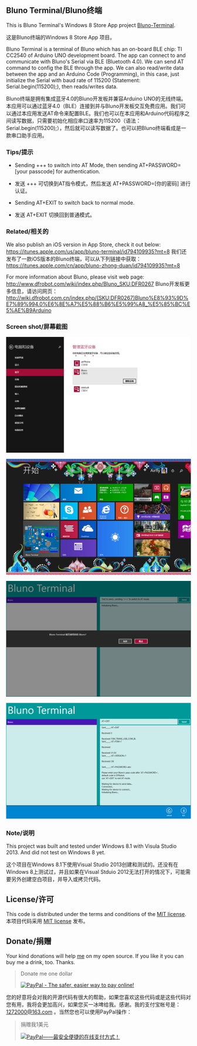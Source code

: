## Bluno Terminal/Bluno终端

This is Bluno Terminal's Windows 8 Store App project [Bluno-Terminal](https://github.com/Airfly/Bluno-Terminal).

这是Bluno终端的Windows 8 Store App 项目。

Bluno Terminal is a terminal of Bluno which has an on-board BLE chip: TI CC2540 of Arduino UNO development board. The app can connect to and communicate with Bluno's Serial via BLE (Bluetooth 4.0). We can send AT command to config the BLE through the app. We can also read/write data between the app and an Arduino Code (Programming), in this case, just initialize the Serial with baud rate of 115200 (Statement: Serial.begin(115200);), then reads/writes data.

Bluno终端是拥有集成蓝牙4.0的Bluno开发板并兼容Arduino UNO的无线终端。本应用可以通过蓝牙4.0（BLE）连接到并与Bluno开发板交互免费应用。我们可以通过本应用发送AT命令来配置BLE。我们也可以在本应用和Arduino代码程序之间读写数据，只需要初始化相应串口速率为115200（语法： Serial.begin(115200);），然后就可以读写数据了。也可以把Bluno终端看成是一款串口助手应用。

### Tips/提示

* Sending +++ to switch into AT Mode, then sending AT+PASSWORD=[your passcode] for authentication.
* 发送 +++ 可切换到AT指令模式，然后发送 AT+PASSWORD=[你的密码] 进行认证。

* Sending AT+EXIT to switch back to normal mode.
* 发送 AT+EXIT 切换回到普通模式。

### Related/相关的

We also publish an iOS version in App Store, check it out below:
https://itunes.apple.com/us/app/bluno-terminal/id794109935?mt=8
我们还发布了一款iOS版本的Bluno终端，可以从下列链接中获取：
https://itunes.apple.com/cn/app/bluno-zhong-duan/id794109935?mt=8

For more information about Bluno, please visit web page: http://www.dfrobot.com/wiki/index.php/Bluno_SKU:DFR0267
Bluno开发板更多信息，请访问网页：
http://wiki.dfrobot.com.cn/index.php/(SKU:DFR0267)Bluno%E8%93%9D%E7%89%994.0%E6%8E%A7%E5%88%B6%E5%99%A8_%E5%85%BC%E5%AE%B9Arduino

### Screen shot/屏幕截图

![蓝牙配对](screenshot/1-pair.png "蓝牙配对")

![磁贴](screenshot/2-tile.png "磁贴")

![蓝牙访问许可](screenshot/3-running.png "蓝牙访问许可")

![数据发送及接收](screenshot/4-running.png "数据发送及接收")

### Note/说明

This project was built and tested under Windows 8.1 with Visula Studio 2013. And did not test on Windows 8 yet.

这个项目在Windows 8.1下使用Visual Studio 2013创建和测试的。还没有在Windows 8上测试过，并且如果在Visual Stduio 2012无法打开的情况下，可能需要另外创建空白项目，并导入或拷贝代码。

## License/许可

This code is distributed under the terms and conditions of the [MIT license](LICENSE).
本项目代码采用 [MIT license](LICENSE) 发布。

## Donate/捐赠

Your kind donations will help [me](https://github.com/Airfly) on my open source. If you like it you can buy me a drink, too. Thanks.

>Donate me one dollar
>
><a target="_top" href="https://www.paypal.com/cgi-bin/webscr?cmd=_s-xclick&amp;hosted_button_id=5YY6R2LN33SSC"><img src="https://www.paypalobjects.com/en_US/C2/i/btn/btn_buynowCC_LG.gif" border="0" name="submit" alt="PayPal - The safer, easier way to pay online!"></a>

您的好意将会对我的开源代码有很大的帮助，如果您喜欢这些代码或是这些代码对您有用，我将会更加高兴，如果您买一冰啤给我。感谢。我的支付宝帐号是：1272000@163.com 。当然您也可以使用PayPal操作：

>捐赠我1美元
>
><a target="_top" href="https://www.paypal.com/cgi-bin/webscr?cmd=_s-xclick&amp;hosted_button_id=3KSDZPY9GCAMW"><img src="https://www.paypalobjects.com/zh_XC/C2/i/btn/btn_buynowCC_LG.gif" border="0" name="submit" alt="PayPal——最安全便捷的在线支付方式！"></a>
